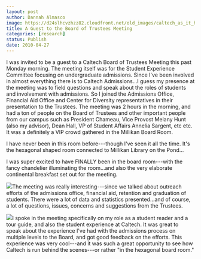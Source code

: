```yaml
---
layout: post
author: Dannah Almasco
image: https://d24slhcvzhzz82.cloudfront.net/old_images/caltech_as_it_happens/6a0105349b8251970b0133ecfae860970b.jpg
title: A Guest to the Board of Trustees Meeting
categories: [research]
status: Publish
date: 2010-04-27
---
```



I was invited to be a guest to a Caltech Board of Trustees Meeting this past Monday morning. The meeting itself was for the Student Experience Committee focusing on undergraduate admissions. 
Since I've been involved in almost everything there is to Caltech Admissions...I guess my presence at the meeting was to field questions and speak about the roles of students and involvement with admissions. So I joined the Admissions Office, Financial Aid Office and Center for Diversity representatives in their presentation to the Trustees. 
The meeting was 2 hours in the morning, and had a ton of people on the Board of Trustees and other important people from our campus such as President Chameau, Vice Provost Melany Hunt (also my advisor), Dean Hall, VP of Student Affairs Annelia Sargent, etc etc. It was a definitely a VIP crowd gathered in the Millikan Board Room.

I have never been in this room before---though I've seen it all the time. It's the hexagonal shaped room connected to Millikan Library on the Pond...

I was super excited to have FINALLY been in the board room---with the fancy chandelier illuminating the room...and also the very elaborate continental breakfast set out for the meeting.


![](https://d24slhcvzhzz82.cloudfront.net/old_images/caltech_as_it_happens/6a0105349b8251970b0134802a9d81970c.jpg)The meeting was really interesting---since we talked about outreach efforts of the admissions office, financial aid, retention and graduation of students. There were a lot of data and statistics presented...and of course, a lot of questions, issues, concerns and suggestions from the Trustees.


![](https://d24slhcvzhzz82.cloudfront.net/old_images/caltech_as_it_happens/6a0105349b8251970b0134802aa120970c.jpg)I spoke in the meeting specifically on my role as a student reader and a tour guide, and also the student experience at Caltech. It was great to speak about the experience I've had with the admissions process on multiple levels to the Board, and got good feedback on the efforts. This experience was very cool---and it was such a great opportunity to see how Caltech is run behind the scenes---or rather "in the hexagonal board room."

